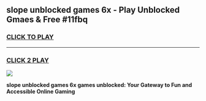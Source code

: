 
## slope unblocked games 6x - Play Unblocked Gmaes & Free #11fbq
<h3>
<a href="https://news.freeplayer.one?title=slope_unblocked_games_6x&ref=03M">CLICK TO PLAY</a></h3>
<hr>

<h3>
<a href="https://news.freeplayer.one?title=slope_unblocked_games_6x&ref=03M">CLICK 2 PLAY</a>
  
</h3>

<a href="https://news.freeplayer.one?title=slope_unblocked_games_6x&ref=03M"><img src="https://clearcache.store/games.png"></a>


**slope unblocked games 6x games unblocked: Your Gateway to Fun and Accessible Online Gaming**
